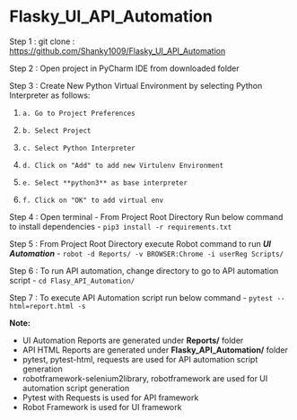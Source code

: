 # Flasky_UI_API_Automation

Step 1 : git clone : https://github.com/Shanky1009/Flasky_UI_API_Automation

Step 2 : Open project in PyCharm IDE from downloaded folder

Step 3 : Create New Python Virtual Environment by selecting Python Interpreter as follows:
1.     a. Go to Project Preferences
2.     b. Select Project
3.     c. Select Python Interpreter
4.     d. Click on "Add" to add new Virtulenv Environment
5.     e. Select **python3** as base interpreter
6.     f. Click on "OK" to add virtual env
    
Step 4 : Open terminal - From Project Root Directory Run below command to install dependencies -
`pip3 install -r requirements.txt`

Step 5 : From Project Root Directory execute Robot command to run **_UI Automation_** - 
`robot -d Reports/ -v BROWSER:Chrome -i userReg Scripts/`

Step 6 : To run API automation, change directory to go to API automation script -
`cd Flasy_API_Automation/`

Step 7 : To execute API Automation script run below command -
`pytest --html=report.html -s`

**Note:**
* UI Automation Reports are generated under **Reports/** folder
* API HTML Reports are generated under **Flasky_API_Automation/** folder 
* pytest, pytest-html, requests are used for API automation script generation 
* robotframework-selenium2library, robotframework are used for UI automation script generation
* Pytest with Requests is used for API framework
* Robot Framework is used for UI framework